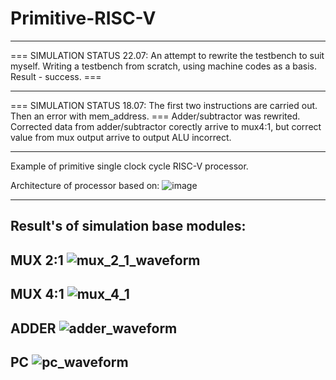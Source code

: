 # Primitive-RISC-V

---
=== SIMULATION STATUS 22.07: An attempt to rewrite the testbench to suit myself. Writing a testbench from scratch, using machine codes as a basis. Result - success. ===

---

=== SIMULATION STATUS 18.07: The first two instructions are carried out. Then an error with mem_address. ===
   Adder/subtractor  was rewrited. Corrected data from adder/subtractor corectly arrive to mux4:1, but correct value from mux output arrive to output ALU incorrect.

---

Example of primitive single clock cycle RISC-V processor.

Architecture of processor based on:
![image](https://github.com/user-attachments/assets/618a5477-ddd7-4a22-80d5-e74d05265a0d)

---

Result's of simulation base modules:
---

MUX 2:1 ![mux_2_1_waveform](https://github.com/user-attachments/assets/bcbe9de8-0c03-4c12-8f4a-a2886447684e)
---

MUX 4:1 ![mux_4_1](https://github.com/user-attachments/assets/6e767ea9-5e93-4f19-b25f-eda848b4cb44)
---

ADDER ![adder_waveform](https://github.com/user-attachments/assets/9dbab0e0-8573-4644-9e3d-23a010301310)
---

PC 
![pc_waveform](https://github.com/user-attachments/assets/34fa43cd-8d58-42e0-92d7-c28a83bac988)
---



